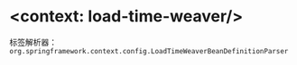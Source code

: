 # &lt;context: load-time-weaver/&gt;

标签解析器： `org.springframework.context.config.LoadTimeWeaverBeanDefinitionParser`



